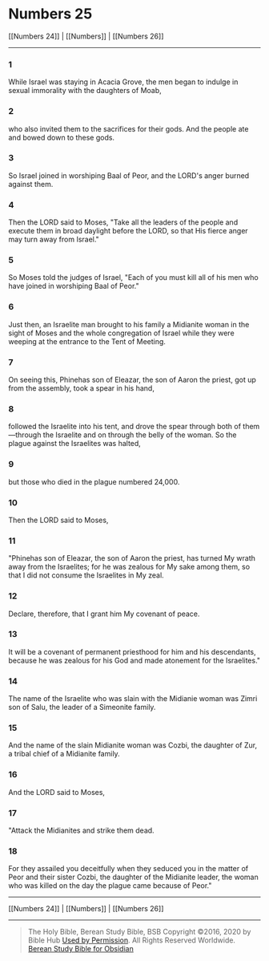 # Numbers 25

[[Numbers 24]] | [[Numbers]] | [[Numbers 26]]

---

### 1
While Israel was staying in Acacia Grove, the men began to indulge in sexual immorality with the daughters of Moab,

### 2
who also invited them to the sacrifices for their gods. And the people ate and bowed down to these gods.

### 3
So Israel joined in worshiping Baal of Peor, and the LORD's anger burned against them.

### 4
Then the LORD said to Moses, "Take all the leaders of the people and execute them in broad daylight before the LORD, so that His fierce anger may turn away from Israel."

### 5
So Moses told the judges of Israel, "Each of you must kill all of his men who have joined in worshiping Baal of Peor."

### 6
Just then, an Israelite man brought to his family a Midianite woman in the sight of Moses and the whole congregation of Israel while they were weeping at the entrance to the Tent of Meeting.

### 7
On seeing this, Phinehas son of Eleazar, the son of Aaron the priest, got up from the assembly, took a spear in his hand,

### 8
followed the Israelite into his tent, and drove the spear through both of them—through the Israelite and on through the belly of the woman. So the plague against the Israelites was halted,

### 9
but those who died in the plague numbered 24,000.

### 10
Then the LORD said to Moses,

### 11
"Phinehas son of Eleazar, the son of Aaron the priest, has turned My wrath away from the Israelites; for he was zealous for My sake among them, so that I did not consume the Israelites in My zeal.

### 12
Declare, therefore, that I grant him My covenant of peace.

### 13
It will be a covenant of permanent priesthood for him and his descendants, because he was zealous for his God and made atonement for the Israelites."

### 14
The name of the Israelite who was slain with the Midianie woman was Zimri son of Salu, the leader of a Simeonite family.

### 15
And the name of the slain Midianite woman was Cozbi, the daughter of Zur, a tribal chief of a Midianite family.

### 16
And the LORD said to Moses,

### 17
"Attack the Midianites and strike them dead.

### 18
For they assailed you deceitfully when they seduced you in the matter of Peor and their sister Cozbi, the daughter of the Midianite leader, the woman who was killed on the day the plague came because of Peor."

---

[[Numbers 24]] | [[Numbers]] | [[Numbers 26]]

---

> The Holy Bible, Berean Study Bible, BSB
> Copyright &copy;2016, 2020 by Bible Hub
> [Used by Permission](https://berean.bible/terms.htm). All Rights Reserved Worldwide.
> [Berean Study Bible for Obsidian](https://github.com/gapmiss/berean-study-bible-for-obsidian)</small>

